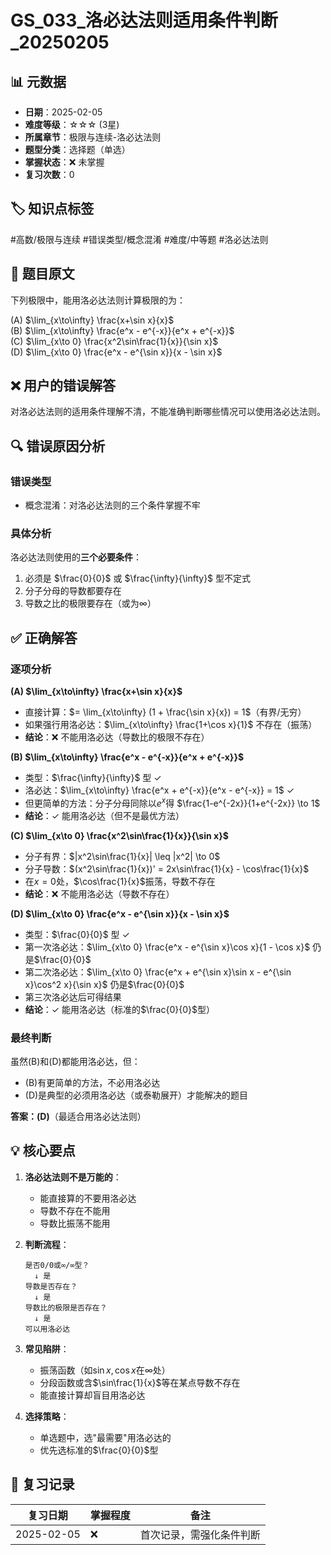 # GS_033_洛必达法则适用条件判断_20250205

## 📊 元数据
- **日期**：2025-02-05
- **难度等级**：☆☆☆ (3星)
- **所属章节**：极限与连续-洛必达法则
- **题型分类**：选择题（单选）
- **掌握状态**：❌ 未掌握
- **复习次数**：0

## 🏷️ 知识点标签
#高数/极限与连续 #错误类型/概念混淆 #难度/中等题 #洛必达法则

## 📝 题目原文
下列极限中，能用洛必达法则计算极限的为：

(A) $\lim_{x\to\infty} \frac{x+\sin x}{x}$    
(B) $\lim_{x\to\infty} \frac{e^x - e^{-x}}{e^x + e^{-x}}$    
(C) $\lim_{x\to 0} \frac{x^2\sin\frac{1}{x}}{\sin x}$    
(D) $\lim_{x\to 0} \frac{e^x - e^{\sin x}}{x - \sin x}$

## ❌ 用户的错误解答
对洛必达法则的适用条件理解不清，不能准确判断哪些情况可以使用洛必达法则。

## 🔍 错误原因分析
### 错误类型
- 概念混淆：对洛必达法则的三个条件掌握不牢

### 具体分析
洛必达法则使用的**三个必要条件**：
1. 必须是 $\frac{0}{0}$ 或 $\frac{\infty}{\infty}$ 型不定式
2. 分子分母的导数都要存在
3. 导数之比的极限要存在（或为∞）

## ✅ 正确解答
### 逐项分析

**(A) $\lim_{x\to\infty} \frac{x+\sin x}{x}$**
- 直接计算：$= \lim_{x\to\infty} (1 + \frac{\sin x}{x}) = 1$（有界/无穷）
- 如果强行用洛必达：$\lim_{x\to\infty} \frac{1+\cos x}{1}$ 不存在（振荡）
- **结论**：❌ 不能用洛必达（导数比的极限不存在）

**(B) $\lim_{x\to\infty} \frac{e^x - e^{-x}}{e^x + e^{-x}}$**
- 类型：$\frac{\infty}{\infty}$ 型 ✓
- 洛必达：$\lim_{x\to\infty} \frac{e^x + e^{-x}}{e^x - e^{-x}} = 1$ ✓
- 但更简单的方法：分子分母同除以$e^x$得 $\frac{1-e^{-2x}}{1+e^{-2x}} \to 1$
- **结论**：✓ 能用洛必达（但不是最优方法）

**(C) $\lim_{x\to 0} \frac{x^2\sin\frac{1}{x}}{\sin x}$**
- 分子有界：$|x^2\sin\frac{1}{x}| \leq |x^2| \to 0$
- 分子导数：$(x^2\sin\frac{1}{x})' = 2x\sin\frac{1}{x} - \cos\frac{1}{x}$
- 在$x=0$处，$\cos\frac{1}{x}$振荡，导数不存在
- **结论**：❌ 不能用洛必达（导数不存在）

**(D) $\lim_{x\to 0} \frac{e^x - e^{\sin x}}{x - \sin x}$**
- 类型：$\frac{0}{0}$ 型 ✓
- 第一次洛必达：$\lim_{x\to 0} \frac{e^x - e^{\sin x}\cos x}{1 - \cos x}$ 仍是$\frac{0}{0}$
- 第二次洛必达：$\lim_{x\to 0} \frac{e^x + e^{\sin x}\sin x - e^{\sin x}\cos^2 x}{\sin x}$ 仍是$\frac{0}{0}$
- 第三次洛必达后可得结果
- **结论**：✓ 能用洛必达（标准的$\frac{0}{0}$型）

### 最终判断
虽然(B)和(D)都能用洛必达，但：
- (B)有更简单的方法，不必用洛必达
- (D)是典型的必须用洛必达（或泰勒展开）才能解决的题目

**答案：(D)**（最适合用洛必达法则）

## 💡 核心要点
1. **洛必达法则不是万能的**：
   - 能直接算的不要用洛必达
   - 导数不存在不能用
   - 导数比振荡不能用

2. **判断流程**：
   ```
   是否0/0或∞/∞型？
     ↓ 是
   导数是否存在？
     ↓ 是
   导数比的极限是否存在？
     ↓ 是
   可以用洛必达
   ```

3. **常见陷阱**：
   - 振荡函数（如$\sin x, \cos x$在∞处）
   - 分段函数或含$\sin\frac{1}{x}$等在某点导数不存在
   - 能直接计算却盲目用洛必达

4. **选择策略**：
   - 单选题中，选"最需要"用洛必达的
   - 优先选标准的$\frac{0}{0}$型

## 📅 复习记录
| 复习日期 | 掌握程度 | 备注 |
|---------|---------|------|
| 2025-02-05 | ❌ | 首次记录，需强化条件判断 |